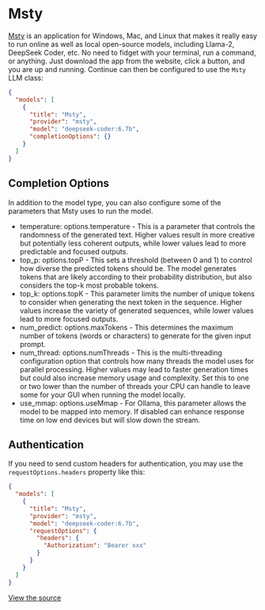 # Msty

[Msty](https://msty.app/) is an application for Windows, Mac, and Linux that makes it really easy to run online as well as local open-source models, including Llama-2, DeepSeek Coder, etc. No need to fidget with your terminal, run a command, or anything. Just download the app from the website, click a button, and you are up and running. Continue can then be configured to use the `Msty` LLM class:

```json title="config.json (Deprecated)"
{
  "models": [
    {
      "title": "Msty",
      "provider": "msty",
      "model": "deepseek-coder:6.7b",
      "completionOptions": {}
    }
  ]
}
```

## Completion Options

In addition to the model type, you can also configure some of the parameters that Msty uses to run the model.

- temperature: options.temperature - This is a parameter that controls the randomness of the generated text. Higher values result in more creative but potentially less coherent outputs, while lower values lead to more predictable and focused outputs.
- top_p: options.topP - This sets a threshold (between 0 and 1) to control how diverse the predicted tokens should be. The model generates tokens that are likely according to their probability distribution, but also considers the top-k most probable tokens.
- top_k: options.topK - This parameter limits the number of unique tokens to consider when generating the next token in the sequence. Higher values increase the variety of generated sequences, while lower values lead to more focused outputs.
- num_predict: options.maxTokens - This determines the maximum number of tokens (words or characters) to generate for the given input prompt.
- num_thread: options.numThreads - This is the multi-threading configuration option that controls how many threads the model uses for parallel processing. Higher values may lead to faster generation times but could also increase memory usage and complexity. Set this to one or two lower than the number of threads your CPU can handle to leave some for your GUI when running the model locally.
- use_mmap: options.useMmap - For Ollama, this parameter allows the model to be mapped into memory. If disabled can enhance response time on low end devices but will slow down the stream.

## Authentication

If you need to send custom headers for authentication, you may use the `requestOptions.headers` property like this:

```json title="config.json (Deprecated)"
{
  "models": [
    {
      "title": "Msty",
      "provider": "msty",
      "model": "deepseek-coder:6.7b",
      "requestOptions": {
        "headers": {
          "Authorization": "Bearer xxx"
        }
      }
    }
  ]
}
```

[View the source](https://github.com/continuedev/continue/blob/main/core/llm/llms/Msty.ts)
